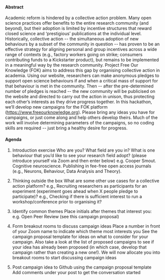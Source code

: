 #### Abstract
Academic reform is hindered by a collective action problem. Many open science practices offer benefits to the entire research community (and beyond), but their adoption is limited by incentive structures that reward closed science and ‘prestigious’ publications at the individual level. Historically, collective action -- the simultaneous adoption of new behaviours by a subset of the community in question -- has proven to be an effective strategy for aligning personal and group incentives across a wide range of contexts (e.g., factory workers going on strike; consumers contributing funds to a Kickstarter product), but remains to be implemented in a meaningful way by the research community. Project Free Our Knowledge (FOK) aims to address this gap by organising collective action in academia. Using our website, researchers can make anonymous pledges to support open science behaviours if and when a critical mass of support for that behaviour is met in the community. Then -- after the pre-determined number of pledges is reached -- the new community will be publicised on the website and directed to carry out the action in unison, thus protecting each other’s interests as they drive progress together. In this hackathon, we’ll develop new campaigns for the FOK platform (https://www.freeourknowledge.org). Please bring any ideas you have for campaigns, or just come along and help others develop theirs. Much of the work will involve determining parameters of the campaigns, so no coding skills are required -- just bring a healthy desire for progress.

#### Agenda
1. Introduction exercise
Who are you? What field are you in? What is one behaviour that you’d like to see your research field adopt? (please introduce yourself via Zoom and then enter below)
e.g. Cooper Smout. Cognitive neuroscience. Publishing in fee-free open access journals (e.g., Neurons, Behaviour, Data Analysis and Theory).
 
2. Thinking outside the box
What are some other use cases for a collective action platform?
e.g., Recruiting researchers as participants for an experiment (experiment goes ahead when X people pledge to participate)?
e.g., Checking if there is sufficient interest to run a workshop/conference prior to organising it?
3. Identify common themes
Place initials after themes that interest you:
e.g. Open Peer Review (see this campaign proposal)
4. Form breakout rooms to discuss campaign ideas
Place a number in front of your Zoom name to indicate which theme most interests you
See the campaign proposal template for ideas on what to consider for your campaign. Also take a look at the list of proposed campaigns to see if your idea has already been proposed (in which case, develop that campaign rather than creating a new one!).
We will now allocate you into breakout rooms to start discussing campaign ideas
5. Post campaign idea to Github using the campaign proposal template
Add comments under your post to get the conversation started
